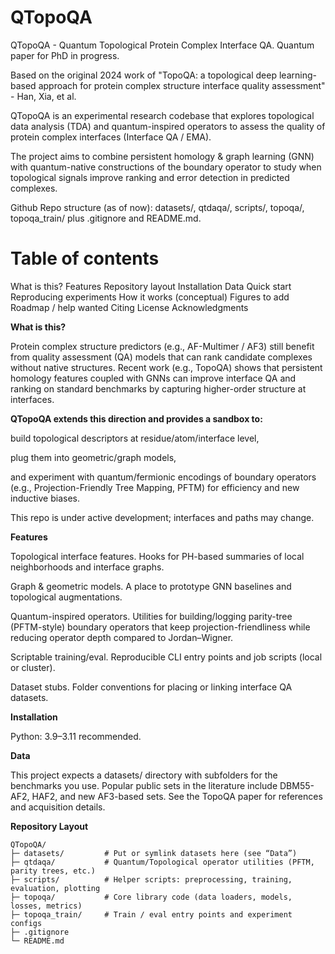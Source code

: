 # QTopoQA
QTopoQA - Quantum Topological Protein Complex Interface QA. Quantum paper for PhD in progress.

Based on the original 2024 work of "TopoQA: a topological deep learning-based approach for protein complex structure interface quality assessment" - Han, Xia, et al.

QTopoQA is an experimental research codebase that explores topological data analysis (TDA) and quantum-inspired operators to assess the quality of protein complex interfaces (Interface QA / EMA).

The project aims to combine persistent homology & graph learning (GNN) with quantum-native constructions of the boundary operator to study when topological signals improve ranking and error detection in predicted complexes.

Github Repo structure (as of now): datasets/, qtdaqa/, scripts/, topoqa/, topoqa_train/ plus .gitignore and README.md. 

# Table of contents

What is this?
Features
Repository layout
Installation
Data
Quick start
Reproducing experiments
How it works (conceptual)
Figures to add
Roadmap / help wanted
Citing
License
Acknowledgments

**What is this?**

Protein complex structure predictors (e.g., AF-Multimer / AF3) still benefit from quality assessment (QA) models that can rank candidate complexes without native structures.
Recent work (e.g., TopoQA) shows that persistent homology features coupled with GNNs can improve interface QA and ranking on standard benchmarks by capturing higher-order structure at interfaces.

**QTopoQA extends this direction and provides a sandbox to:**

build topological descriptors at residue/atom/interface level,

plug them into geometric/graph models,

and experiment with quantum/fermionic encodings of boundary operators (e.g., Projection-Friendly Tree Mapping, PFTM) for efficiency and new inductive biases.

This repo is under active development; interfaces and paths may change.

**Features**

Topological interface features. Hooks for PH-based summaries of local neighborhoods and interface graphs.

Graph & geometric models. A place to prototype GNN baselines and topological augmentations.

Quantum-inspired operators. Utilities for building/logging parity-tree (PFTM-style) boundary operators that keep projection-friendliness while reducing operator depth compared to Jordan–Wigner.

Scriptable training/eval. Reproducible CLI entry points and job scripts (local or cluster).

Dataset stubs. Folder conventions for placing or linking interface QA datasets.

**Installation**

Python: 3.9–3.11 recommended.

**Data**

This project expects a datasets/ directory with subfolders for the benchmarks you use.
Popular public sets in the literature include DBM55-AF2, HAF2, and new AF3-based sets. See the TopoQA paper for references and acquisition details.

**Repository Layout**
```text
QTopoQA/
├─ datasets/         # Put or symlink datasets here (see “Data”)
├─ qtdaqa/           # Quantum/Topological operator utilities (PFTM, parity trees, etc.)
├─ scripts/          # Helper scripts: preprocessing, training, evaluation, plotting
├─ topoqa/           # Core library code (data loaders, models, losses, metrics)
├─ topoqa_train/     # Train / eval entry points and experiment configs
├─ .gitignore
└─ README.md

